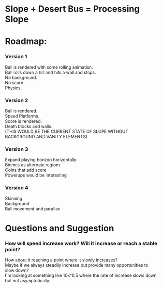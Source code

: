 # Slope + Desert Bus = Processing Slope
























# Roadmap:

### Version 1
Ball is rendered with some rolling animation.  
Ball rolls down a hill and hits a wall and stops.  
No background.  
No score  
Physics.  

### Version 2
Ball is rendered.  
Speed Platforms.  
Score is rendered.  
Death blocks and walls.  
(THIS WOULD BE THE CURRENT STATE OF SLOPE WITHOUT BACKGROUND AND VANITY ELEMENTS)  

### Version 3
Expand playing horizon horizontally  
Biomes as alternate regions  
Coins that add score  
Powerups would be interesting  

### Version 4
Skinning  
Background  
Ball movement and parallax 

# Questions and Suggestion

### How will speed increase work? Will it increase or reach a stable point?  
How about it reaching a point where it slowly increases?  
Maybe if we always steadily increase but provide many opportunities to slow down?  
I'm looking at something like 10x^0.5 where the rate of increase slows down but not asymptotically.
